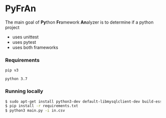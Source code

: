 # PyFrAn

The main goal of **Py**thon **Fr**amework **An**alyzer is to determine if a python project

- uses unittest
- uses pytest
- uses both frameworks

### Requirements

`pip v3`

`python 3.7`


### Running locally
```sh
$ sudo apt-get install python3-dev default-libmysqlclient-dev build-essential
$ pip install -r requirements.txt
$ python3 main.py -i in.csv
```
